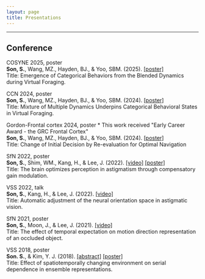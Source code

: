 ```yaml
---
layout: page
title: Presentations
---
```


***

## Conference

COSYNE 2025, poster <br>
**Son, S.**, Wang, MZ., Hayden, BJ., & Yoo, SBM. (2025). [[poster]](https://drive.google.com/file/d/1qt6dWvYx2divb1lVxhfRFGhSgXntEaSQ/view?usp=sharing) <br>
Title: Emergence of Categorical Behaviors from the Blended Dynamics during Virtual Foraging. <br>

CCN 2024, poster <br>
**Son, S.**, Wang, MZ., Hayden, BJ., & Yoo, SBM. (2024). [[poster]](https://drive.google.com/file/d/1PKWZXMNxkJwP_Z3njse5SY9RPEKfbQRe/view?usp=sharing) <br>
Title: Mixture of Multiple Dynamics Underpins Categorical Behavioral States in Virtual Foraging. <br>

Gordon-Frontal cortex 2024, poster     * This work received "Early Career Award - the GRC Frontal Cortex"  <br>
**Son, S.**, Wang, MZ., Hayden, BJ., & Yoo, SBM. (2024). [[poster]](https://drive.google.com/file/d/1PLDdTS4kiPkgLBM-bWtMygCC5T4ZLwaX/view?usp=sharing) <br>
Title: Change of Initial Decision by Re-evaluation for Optimal Navigation <br>

SfN 2022, poster <br>
**Son, S.**, Shim, WM., Kang, H., & Lee, J. (2022). [[video]](https://youtu.be/1we8NadNxqU) [[poster]](https://drive.google.com/file/d/1MN05koFoey5cuhuKoPGWrTHrCNL8TcQI/view?usp=sharing) <br>
Title: The brain optimizes perception in astigmatism through compensatory gain modulation. <br>

VSS 2022, talk <br>
**Son, S.**, Kang, H., & Lee, J. (2022). [[video]](https://youtu.be/iO4vFkADv6E) <br>
Title: Automatic adjustment of the neural orientation space in astigmatic vision. <br>

SfN 2021, poster <br>
**Son, S.**, Moon, J., & Lee, J. (2021). [[video]](https://www.youtube.com/watch?v=za12HqT5_gA) <br>
Title: The effect of temporal expectation on motion direction representation of an occluded object. <br>

VSS 2018, poster <br>
**Son. S.**, & Kim, Y. J. (2018). [[abstract]](https://jov.arvojournals.org/article.aspx?articleid=2699069) [[poster]](https://drive.google.com/file/d/12lPcHovDV4zPp7LffBWsmiESxxpupSz-/view?usp=sharing) <br>
Title: Effect of spatiotemporally changing environment on serial dependence in ensemble representations. <br>
